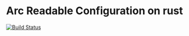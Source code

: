 Arc Readable Configuration on rust
==================================
[![Build Status](https://travis-ci.org/Moe-Net/arc-rs.svg?branch=master)](https://travis-ci.org/Moe-Net/arc-rs)
